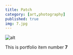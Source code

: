 ```yaml
---
title: Patch
category: [art,photography]
published: true
img: 7.jpg
---
```

![alt](/assets/img/portfolio/7.jpg)

This is portfolio item number __7__